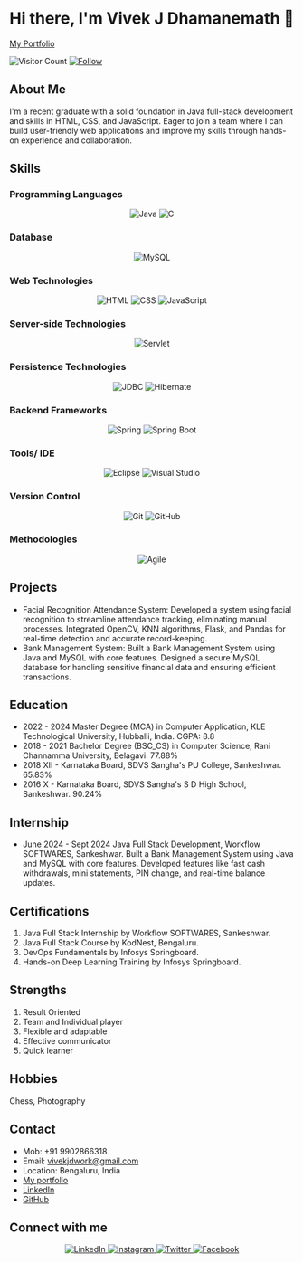 # Hi there, I'm Vivek J Dhamanemath 👋
[My Portfolio](#)

![Visitor Count](https://komarev.com/ghpvc/?username=vivek-dhamanemath&color=blue)
[![Follow](https://img.shields.io/github/followers/vivek-dhamanemath?label=Follow&style=social)](https://github.com/vivek-dhamanemath)

## About Me
I'm a recent graduate with a solid foundation in Java full-stack development and skills in HTML, CSS, and JavaScript. Eager to join a team where I can build user-friendly web applications and improve my skills through hands-on experience and collaboration.

## Skills
### Programming Languages
<div align="center">
  <img src="https://img.shields.io/badge/Java-ED8B00?style=for-the-badge&logo=java&logoColor=white" alt="Java"/>
  <img src="https://img.shields.io/badge/C-00599C?style=for-the-badge&logo=c&logoColor=white" alt="C"/>
</div>

### Database
<div align="center">
  <img src="https://img.shields.io/badge/MySQL-4479A1?style=for-the-badge&logo=mysql&logoColor=white" alt="MySQL"/>
</div>

### Web Technologies
<div align="center">
  <img src="https://img.shields.io/badge/HTML5-E34F26?style=for-the-badge&logo=html5&logoColor=white" alt="HTML"/>
  <img src="https://img.shields.io/badge/CSS3-1572B6?style=for-the-badge&logo=css3&logoColor=white" alt="CSS"/>
  <img src="https://img.shields.io/badge/JavaScript-F7DF1E?style=for-the-badge&logo=javascript&logoColor=black" alt="JavaScript"/>
</div>

### Server-side Technologies
<div align="center">
  <img src="https://img.shields.io/badge/Servlet-4E9A06?style=for-the-badge&logo=java&logoColor=white" alt="Servlet"/>
</div>

### Persistence Technologies
<div align="center">
  <img src="https://img.shields.io/badge/JDBC-007396?style=for-the-badge&logo=java&logoColor=white" alt="JDBC"/>
  <img src="https://img.shields.io/badge/Hibernate-59666C?style=for-the-badge&logo=hibernate&logoColor=white" alt="Hibernate"/>
</div>

### Backend Frameworks
<div align="center">
  <img src="https://img.shields.io/badge/Spring-6DB33F?style=for-the-badge&logo=spring&logoColor=white" alt="Spring"/>
  <img src="https://img.shields.io/badge/Spring_Boot-6DB33F?style=for-the-badge&logo=spring-boot&logoColor=white" alt="Spring Boot"/>
</div>

### Tools/ IDE
<div align="center">
  <img src="https://img.shields.io/badge/Eclipse-2C2255?style=for-the-badge&logo=eclipse&logoColor=white" alt="Eclipse"/>
  <img src="https://img.shields.io/badge/Visual_Studio-5C2D91?style=for-the-badge&logo=visual-studio&logoColor=white" alt="Visual Studio"/>
</div>

### Version Control
<div align="center">
  <img src="https://img.shields.io/badge/Git-F05032?style=for-the-badge&logo=git&logoColor=white" alt="Git"/>
  <img src="https://img.shields.io/badge/GitHub-181717?style=for-the-badge&logo=github&logoColor=white" alt="GitHub"/>
</div>

### Methodologies
<div align="center">
  <img src="https://img.shields.io/badge/Agile-0078D7?style=for-the-badge&logo=agile&logoColor=white" alt="Agile"/>
</div>

## Projects
- Facial Recognition Attendance System: Developed a system using facial recognition to streamline attendance tracking, eliminating manual processes. Integrated OpenCV, KNN algorithms, Flask, and Pandas for real-time detection and accurate record-keeping.
- Bank Management System: Built a Bank Management System using Java and MySQL with core features. Designed a secure MySQL database for handling sensitive financial data and ensuring efficient transactions.

## Education
- 2022 - 2024 Master Degree (MCA) in Computer Application, KLE Technological University, Hubballi, India. CGPA: 8.8
- 2018 - 2021 Bachelor Degree (BSC_CS) in Computer Science, Rani Channamma University, Belagavi. 77.88%
- 2018 XII - Karnataka Board, SDVS Sangha's PU College, Sankeshwar. 65.83%
- 2016 X - Karnataka Board, SDVS Sangha's S D High School, Sankeshwar. 90.24%

## Internship
- June 2024 - Sept 2024 Java Full Stack Development, Workflow SOFTWARES, Sankeshwar. Built a Bank Management System using Java and MySQL with core features. Developed features like fast cash withdrawals, mini statements, PIN change, and real-time balance updates.

## Certifications
1. Java Full Stack Internship by Workflow SOFTWARES, Sankeshwar.
2. Java Full Stack Course by KodNest, Bengaluru.
3. DevOps Fundamentals by Infosys Springboard.
4. Hands-on Deep Learning Training by Infosys Springboard.

## Strengths
1. Result Oriented
2. Team and Individual player
3. Flexible and adaptable
4. Effective communicator
5. Quick learner

## Hobbies
Chess, Photography

## Contact
- Mob: +91 9902866318
- Email: vivekjdwork@gmail.com
- Location: Bengaluru, India
- [My portfolio](#)
- [LinkedIn](https://www.linkedin.com/in/vivek-dhamanemath)
- [GitHub](https://github.com/vivek-dhamanemath)

## Connect with me
<div align="center">
  <a href="https://www.linkedin.com/in/vivek-dhamanemath" target="_blank">
    <img src="https://img.shields.io/badge/LinkedIn-0077B5?style=for-the-badge&logo=linkedin&logoColor=white" alt="LinkedIn"/>
  </a>
  <a href="https://www.instagram.com/your-instagram-handle" target="_blank">
    <img src="https://img.shields.io/badge/Instagram-E4405F?style=for-the-badge&logo=instagram&logoColor=white" alt="Instagram"/>
  </a>
  <a href="https://twitter.com/your-twitter-handle" target="_blank">
    <img src="https://img.shields.io/badge/Twitter-1DA1F2?style=for-the-badge&logo=twitter&logoColor=white" alt="Twitter"/>
  </a>
  <a href="https://www.facebook.com/your-facebook-handle" target="_blank">
    <img src="https://img.shields.io/badge/Facebook-1877F2?style=for-the-badge&logo=facebook&logoColor=white" alt="Facebook"/>
  </a>
</div>

